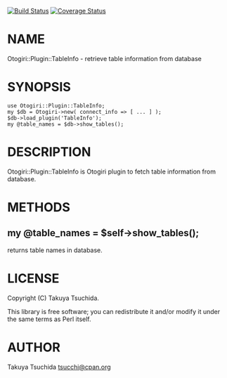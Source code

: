 [![Build Status](https://travis-ci.org/tsucchi/p5-Otogiri-Plugin-TableInfo.png?branch=master)](https://travis-ci.org/tsucchi/p5-Otogiri-Plugin-TableInfo) [![Coverage Status](https://coveralls.io/repos/tsucchi/p5-Otogiri-Plugin-TableInfo/badge.png?branch=master)](https://coveralls.io/r/tsucchi/p5-Otogiri-Plugin-TableInfo?branch=master)
# NAME

Otogiri::Plugin::TableInfo - retrieve table information from database

# SYNOPSIS

    use Otogiri::Plugin::TableInfo;
    my $db = Otogiri->new( connect_info => [ ... ] );
    $db->load_plugin('TableInfo');
    my @table_names = $db->show_tables();

# DESCRIPTION

Otogiri::Plugin::TableInfo is Otogiri plugin to fetch table information from database.

# METHODS

## my @table\_names = $self->show\_tables();

returns table names in database.

# LICENSE

Copyright (C) Takuya Tsuchida.

This library is free software; you can redistribute it and/or modify
it under the same terms as Perl itself.

# AUTHOR

Takuya Tsuchida <tsucchi@cpan.org>
